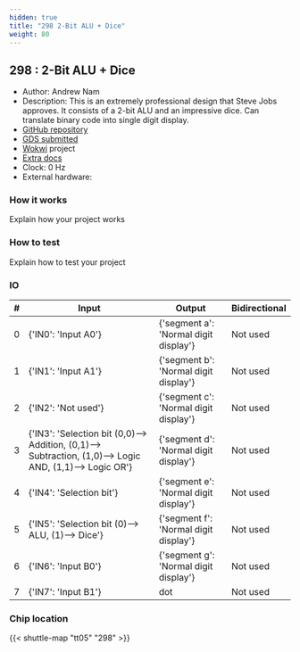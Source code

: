 ```yaml
---
hidden: true
title: "298 2-Bit ALU + Dice"
weight: 80
---
```


## 298 : 2-Bit ALU + Dice

* Author: Andrew Nam
* Description: This is an extremely professional design that Steve Jobs approves. It consists of a 2-bit ALU and an impressive dice. Can translate binary code into single digit display.
* [GitHub repository](https://github.com/andrewjh09nam/tinytapeout05_andy_ALU_dice)
* [GDS submitted](https://github.com/andrewjh09nam/tinytapeout05_andy_ALU_dice/actions/runs/6756414339)
* [Wokwi](https://wokwi.com/projects/380477805171811329) project
* [Extra docs]()
* Clock: 0 Hz
* External hardware: 



### How it works

Explain how your project works


### How to test

Explain how to test your project


### IO

| # | Input        | Output       | Bidirectional      |
|---|--------------|--------------| -------------------|
| 0 | {'IN0': 'Input A0'}  | {'segment a': 'Normal digit display'} | Not used |
| 1 | {'IN1': 'Input A1'}  | {'segment b': 'Normal digit display'} | Not used |
| 2 | {'IN2': 'Not used'}  | {'segment c': 'Normal digit display'} | Not used |
| 3 | {'IN3': 'Selection bit (0,0)--> Addition, (0,1)--> Subtraction, (1,0)--> Logic AND, (1,1)--> Logic OR'}  | {'segment d': 'Normal digit display'} | Not used |
| 4 | {'IN4': 'Selection bit'}  | {'segment e': 'Normal digit display'} | Not used |
| 5 | {'IN5': 'Selection bit (0)--> ALU, (1)--> Dice'}  | {'segment f': 'Normal digit display'} | Not used |
| 6 | {'IN6': 'Input B0'}  | {'segment g': 'Normal digit display'} | Not used |
| 7 | {'IN7': 'Input B1'}  | dot | Not used |

### Chip location

{{< shuttle-map "tt05" "298" >}}
